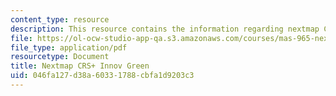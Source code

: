 ```yaml
---
content_type: resource
description: This resource contains the information regarding nextmap CRS+ innov green.
file: https://ol-ocw-studio-app-qa.s3.amazonaws.com/courses/mas-965-nextlab-i-designing-mobile-technologies-for-the-next-billion-users-fall-2008/046fa127d38a60331788cbfa1d9203c3_MITMAS_965F08_nextmap_m1.pdf
file_type: application/pdf
resourcetype: Document
title: Nextmap CRS+ Innov Green
uid: 046fa127-d38a-6033-1788-cbfa1d9203c3
---
```

